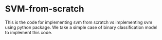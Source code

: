 # SVM-from-scratch

This is the code for implementing svm from scratch vs implementing svm using python package. We take a simple case of binary classification model to implement this code.
